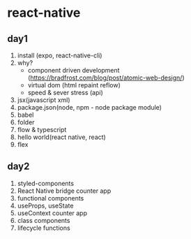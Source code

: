 # react-native

## day1

1. install (expo, react-native-cli)
1. why?
    - component driven development (https://bradfrost.com/blog/post/atomic-web-design/)
    - virtual dom (html repaint reflow)
    - speed & sever stress (api)
1. jsx(javascript xml)
1. package.json(node, npm - node package module)
1. babel
1. folder
1. flow & typescript
1. hello world(react native, react)
1. flex

## day2

1. styled-components
1. React Native bridge
counter app
1. functional components
1. useProps, useState
1. useContext
counter app
1. class components
1. lifecycle functions

